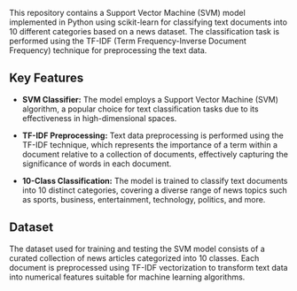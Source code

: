 This repository contains a Support Vector Machine (SVM) model implemented in Python using scikit-learn for classifying text documents into 10 different categories based on a news dataset. The classification task is performed using the TF-IDF (Term Frequency-Inverse Document Frequency) technique for preprocessing the text data.

## Key Features

- **SVM Classifier:** The model employs a Support Vector Machine (SVM) algorithm, a popular choice for text classification tasks due to its effectiveness in high-dimensional spaces.
  
- **TF-IDF Preprocessing:** Text data preprocessing is performed using the TF-IDF technique, which represents the importance of a term within a document relative to a collection of documents, effectively capturing the significance of words in each document.

- **10-Class Classification:** The model is trained to classify text documents into 10 distinct categories, covering a diverse range of news topics such as sports, business, entertainment, technology, politics, and more.

## Dataset

The dataset used for training and testing the SVM model consists of a curated collection of news articles categorized into 10 classes. Each document is preprocessed using TF-IDF vectorization to transform text data into numerical features suitable for machine learning algorithms.

